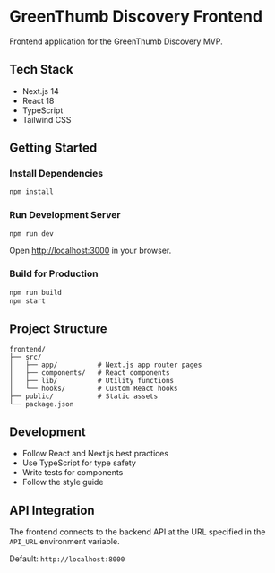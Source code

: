 # GreenThumb Discovery Frontend

Frontend application for the GreenThumb Discovery MVP.

## Tech Stack

- Next.js 14
- React 18
- TypeScript
- Tailwind CSS

## Getting Started

### Install Dependencies
```bash
npm install
```

### Run Development Server
```bash
npm run dev
```

Open [http://localhost:3000](http://localhost:3000) in your browser.

### Build for Production
```bash
npm run build
npm start
```

## Project Structure

```
frontend/
├── src/
│   ├── app/          # Next.js app router pages
│   ├── components/   # React components
│   ├── lib/          # Utility functions
│   └── hooks/        # Custom React hooks
├── public/           # Static assets
└── package.json
```

## Development

- Follow React and Next.js best practices
- Use TypeScript for type safety
- Write tests for components
- Follow the style guide

## API Integration

The frontend connects to the backend API at the URL specified in the `API_URL` environment variable.

Default: `http://localhost:8000`

